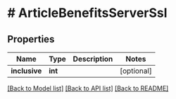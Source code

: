 # # ArticleBenefitsServerSsl

## Properties

Name | Type | Description | Notes
------------ | ------------- | ------------- | -------------
**inclusive** | **int** |  | [optional]

[[Back to Model list]](../../README.md#models) [[Back to API list]](../../README.md#endpoints) [[Back to README]](../../README.md)
